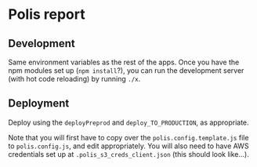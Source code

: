 # Polis report

## Development

Same environment variables as the rest of the apps.
Once you have the npm modules set up (`npm install`?), you can run the development server (with hot code reloading) by running `./x`.

## Deployment

Deploy using the `deployPreprod` and `deploy_TO_PRODUCTION`, as appropriate.

Note that you will first have to copy over the `polis.config.template.js` file to `polis.config.js`, and edit appropriately.
You will also need to have AWS credentials set up at `.polis_s3_creds_client.json` (this should look like...).

